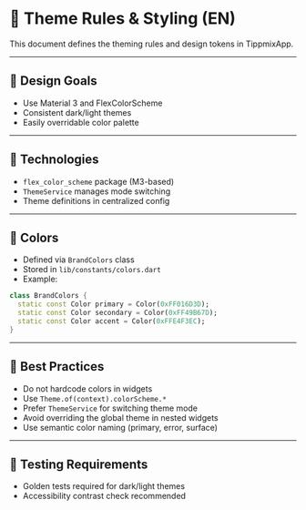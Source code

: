 # 🎨 Theme Rules & Styling (EN)

This document defines the theming rules and design tokens in TippmixApp.

---

## 🎯 Design Goals

- Use Material 3 and FlexColorScheme
- Consistent dark/light themes
- Easily overridable color palette

---

## 🎨 Technologies

- `flex_color_scheme` package (M3-based)
- `ThemeService` manages mode switching
- Theme definitions in centralized config

---

## 🌈 Colors

- Defined via `BrandColors` class
- Stored in `lib/constants/colors.dart`
- Example:

```dart
class BrandColors {
  static const Color primary = Color(0xFF016D3D);
  static const Color secondary = Color(0xFF49B67D);
  static const Color accent = Color(0xFFE4F3EC);
}
```

---

## 🧠 Best Practices

- Do not hardcode colors in widgets
- Use `Theme.of(context).colorScheme.*`
- Prefer `ThemeService` for switching theme mode
- Avoid overriding the global theme in nested widgets
- Use semantic color naming (primary, error, surface)

---

## 🧪 Testing Requirements

- Golden tests required for dark/light themes
- Accessibility contrast check recommended
